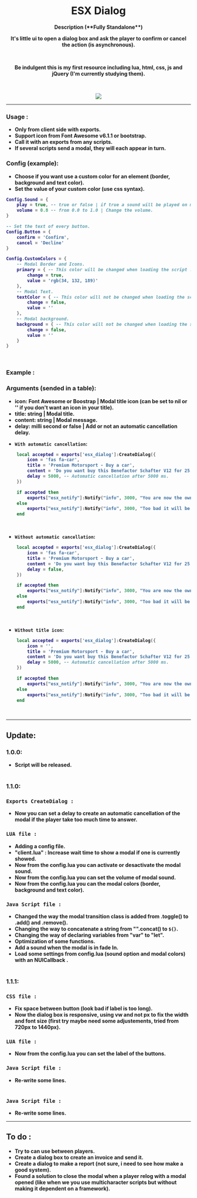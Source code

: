 <h1 align='center'>ESX Dialog</a></h1><p align='center'><b>
<p align="center">Description  (**Fully Standalone**)</p>
<p align="center">It's little ui to open a dialog box and ask the player to confirm or cancel the action (is asynchronous).</p></br>
<p align="center">Be indulgent this is my first resource including lua, html, css, js and jQuery (I'm currently studying them).</p></br>
<p align="center"><img src="https://imgur.com/ZuChElL.png"></p>

---
### Usage :
- Only from client side with exports.</br>
- Support icon from Font Awesome v6.1.1 or bootstrap.</br>
- Call it with an exports from any scripts.</br>
- If several scripts send a modal, they will each appear in turn.</br>

### Config (example):
- Choose if you want use a custom color for an element (border, background and text color).
- Set the value of your custom color (use css syntax).

```lua
Config.Sound = {
    play = true, -- true or false | if true a sound will be played on modal fadIn.
    volume = 0.8 -- from 0.0 to 1.0 | Change the volume.
}

-- Set the text of every button.
Config.Button = {
    confirm = 'Confirm',
    cancel = 'Decline'
}

Config.CustomColors = {
    -- Modal Border and Icons.
    primary = { -- This color will be changed when loading the script ! 
        change = true,
        value = 'rgb(34, 132, 189)'
    },
    -- Modal Text.
    textColor = { -- This color will not be changed when loading the script !
        change = false,
        value = ''
    },
    -- Modal background.
    background = { -- This color will not be changed when loading the script !
        change = false,
        value = ''
    }
}
```
</br>

### Example :
### Arguments (sended in a table):
* **icon**: Font Awesome or Boostrap | Modal title icon (can be set to nil or '' if you don't want an icon in your title).
* **title**: string | Modal title.
* **content**: string | Modal message.
* **delay**: milli second or false | Add or not an automatic cancellation delay.

- `With automatic cancellation`:
```lua
    local accepted = exports['esx_dialog']:CreateDialog({
        icon = 'fas fa-car',
        title = 'Premium Motorsport - Buy a car',
        content = 'Do you want buy this Benefactor Schafter V12 for 25.0000$ ?',
        delay = 5000, -- Automatic cancellation after 5000 ms.
    })

    if accepted then
        exports["esx_notify"]:Notify("info", 3000, "You are now the owner of this Benefactor Schafter V12 !")
    else
        exports["esx_notify"]:Notify("info", 3000, "Too bad it will be for another time, have a nice day !")
    end
```
</br>

- `Without automatic cancellation`:
```lua
    local accepted = exports['esx_dialog']:CreateDialog({
        icon = 'fas fa-car',
        title = 'Premium Motorsport - Buy a car',
        content = 'Do you want buy this Benefactor Schafter V12 for 25.0000$ ?',
        delay = false,
    })

    if accepted then
        exports["esx_notify"]:Notify("info", 3000, "You are now the owner of this Benefactor Schafter V12 !")
    else
        exports["esx_notify"]:Notify("info", 3000, "Too bad it will be for another time, have a nice day !")
    end
```
</br>

- `Without title icon`:
```lua
    local accepted = exports['esx_dialog']:CreateDialog({
        icon = '',
        title = 'Premium Motorsport - Buy a car',
        content = 'Do you want buy this Benefactor Schafter V12 for 25.0000$ ?',
        delay = 5000, -- Automatic cancellation after 5000 ms.
    })

    if accepted then
        exports["esx_notify"]:Notify("info", 3000, "You are now the owner of this Benefactor Schafter V12 !")
    else
        exports["esx_notify"]:Notify("info", 3000, "Too bad it will be for another time, have a nice day !")
    end
```
</br>

---
## Update:

### 1.0.0:
- Script will be released.
</br></br>

### 1.1.0:

### `Exports CreateDialog :`
- Now you can set a delay to create an automatic cancellation of the modal if the player take too much time to answer.

### `LUA file :`
- Adding a config file.
- "client.lua" : Increase wait time to show a modal if one is currently showed.
- Now from the config.lua you can activate or desactivate the modal sound.
- Now from the config.lua you can set the volume of modal sound.
- Now from the config.lua you can the modal colors (border, background and text color).

### `Java Script file :`
- Changed the way the modal transition class is added from .toggle() to .add() and .remove().
- Changing the way to concatenate a string from "".concat() to `${}`.
- Changing the way of declaring variables from "var" to "let".
- Optimization of some functions.
- Add a sound when the modal is in fade In.
- Load some settings from config.lua (sound option and modal colors) with an NUICallback .
</br></br>

### 1.1.1:

### `CSS file :`
- Fix space between button (look bad if label is too long).
- Now the dialog box is responsive, using vw and not px to fix the width and font size (first try maybe need some adjustements, tried from 720px to 1440px).

### `LUA file :`
- Now from the config.lua you can set the label of  the buttons.

### `Java Script file :`
- Re-write some lines.
</br></br>

### `Java Script file :`
- Re-write some lines.

---
## To do :
- Try to can use between players.
- Create a dialog box to create an invoice and send it.
- Create a dialog to make a report (not sure, i need to see how make a good system).
- Found a solution to close the modal when a player relog with a modal opened (like when we you use multicharacter scripts but without making it dependent on a framework).

